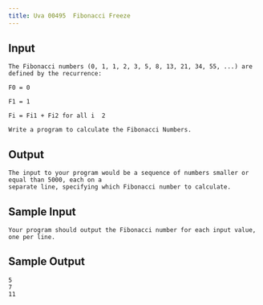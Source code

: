 ```yaml
---
title: Uva 00495  Fibonacci Freeze
---
```



## Input

```text
The Fibonacci numbers (0, 1, 1, 2, 3, 5, 8, 13, 21, 34, 55, ...) are defined by the recurrence:

F0 = 0

F1 = 1

Fi = Fi1 + Fi2 for all i  2

Write a program to calculate the Fibonacci Numbers.
```

## Output

```text
The input to your program would be a sequence of numbers smaller or equal than 5000, each on a
separate line, specifying which Fibonacci number to calculate.

```

## Sample Input

```text
Your program should output the Fibonacci number for each input value, one per line.

```

## Sample Output

```text
5
7
11

```

